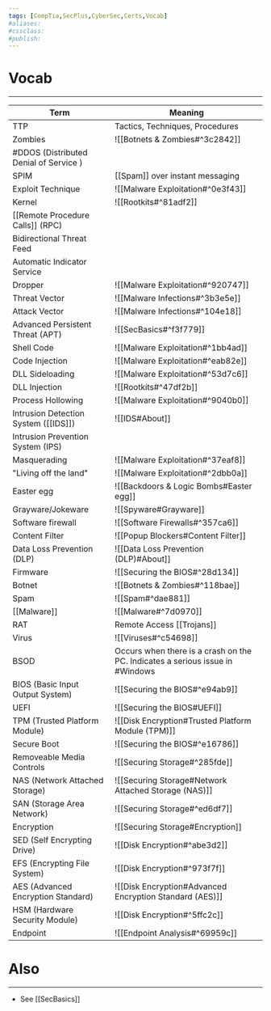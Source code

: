 ```yaml
---
tags: [CompTia,SecPlus,CyberSec,Certs,Vocab]
#aliases:
#cssclass:
#publish:
---
```


# Vocab
---

| Term                                   | Meaning                                                                       |
| -------------------------------------- | ----------------------------------------------------------------------------- |
| TTP                                    | Tactics, Techniques, Procedures                                               |
| Zombies                                | ![[Botnets & Zombies#^3c2842]]                                                |
| #DDOS (Distributed Denial of Service ) |                                                                               |
| SPIM                                   | [[Spam]] over instant messaging                                               |
| Exploit Technique                      | ![[Malware Exploitation#^0e3f43]]                                             |
| Kernel                                 | ![[Rootkits#^81adf2]]                                                         |
| [[Remote Procedure Calls]] (RPC)       |                                                                               |
| Bidirectional Threat Feed              |                                                                               |
| Automatic Indicator Service            |                                                                               |
| Dropper                                | ![[Malware Exploitation#^920747]]                                             |
| Threat Vector                          | ![[Malware Infections#^3b3e5e]]                                               |
| Attack Vector                          | ![[Malware Infections#^104e18]]                                               |
| Advanced Persistent Threat (APT)       | ![[SecBasics#^f3f779]]                                                        |
| Shell Code                             | ![[Malware Exploitation#^1bb4ad]]                                             |
| Code Injection                         | ![[Malware Exploitation#^eab82e]]                                             |
| DLL Sideloading                        | ![[Malware Exploitation#^53d7c6]]                                             |
| DLL Injection                          | ![[Rootkits#^47df2b]]                                                         |
| Process Hollowing                      | ![[Malware Exploitation#^9040b0]]                                             |
| Intrusion Detection System ([[IDS]])   | ![[IDS#About]]                                                                |
| Intrusion Prevention System (IPS)      |                                                                               |
| Masquerading                           | ![[Malware Exploitation#^37eaf8]]                                             |
| "Living off the land"                  | ![[Malware Exploitation#^2dbb0a]]                                             |
| Easter egg                             | ![[Backdoors & Logic Bombs#Easter egg]]                                       |
| Grayware/Jokeware                      | ![[Spyware#Grayware]]                                                         |
| Software firewall                      | ![[Software Firewalls#^357ca6]]                                               |
| Content Filter                         | ![[Popup Blockers#Content Filter]]                                            |
| Data Loss Prevention (DLP)             | ![[Data Loss Prevention (DLP)#About]]                                         |
| Firmware                               | ![[Securing the BIOS#^28d134]]                                                |
| Botnet                                 | ![[Botnets & Zombies#^118bae]]                                                |
| Spam                                   | ![[Spam#^dae881]]                                                             |
| [[Malware]]                            | ![[Malware#^7d0970]]                                                          |
| RAT                                    | Remote Access [[Trojans]]                                                     |
| Virus                                  | ![[Viruses#^c54698]]                                                          |
| BSOD                                   | Occurs when there is a crash on the PC. Indicates a serious issue in #Windows |
| BIOS (Basic Input Output System)       | ![[Securing the BIOS#^e94ab9]]                                                |
| UEFI                                   | ![[Securing the BIOS#UEFI]]                                                   |
| TPM (Trusted Platform Module)          | ![[Disk Encryption#Trusted Platform Module (TPM)]]                            |
| Secure Boot                            | ![[Securing the BIOS#^e16786]]                                                |
| Removeable Media Controls              | ![[Securing Storage#^285fde]]                                                 |
| NAS (Network Attached Storage)         | ![[Securing Storage#Network Attached Storage (NAS)]]                          |
| SAN (Storage Area Network)             | ![[Securing Storage#^ed6df7]]                                                 |
| Encryption                             | ![[Securing Storage#Encryption]]                                              |
| SED (Self Encrypting Drive)            | ![[Disk Encryption#^abe3d2]]                                                  |
| EFS (Encrypting File System)           | ![[Disk Encryption#^973f7f]]                                                  |
| AES (Advanced Encryption Standard)     | ![[Disk Encryption#Advanced Encryption Standard (AES)]]                       |
| HSM (Hardware Security Module)         | ![[Disk Encryption#^5ffc2c]]                                                  |
| Endpoint                               | ![[Endpoint Analysis#^69959c]]                                                                              |


# Also
---
- See [[SecBasics]]